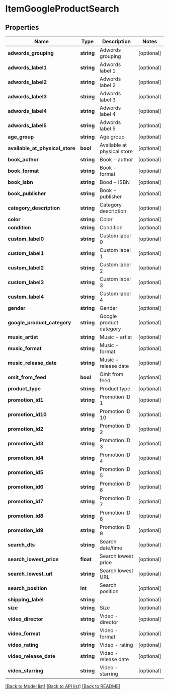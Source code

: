 # ItemGoogleProductSearch

## Properties
Name | Type | Description | Notes
------------ | ------------- | ------------- | -------------
**adwords_grouping** | **string** | Adwords grouping | [optional] 
**adwords_label1** | **string** | Adwords label 1 | [optional] 
**adwords_label2** | **string** | Adwords label 2 | [optional] 
**adwords_label3** | **string** | Adwords label 3 | [optional] 
**adwords_label4** | **string** | Adwords label 4 | [optional] 
**adwords_label5** | **string** | Adwords label 5 | [optional] 
**age_group** | **string** | Age group | [optional] 
**available_at_physical_store** | **bool** | Available at physical store | [optional] 
**book_author** | **string** | Book - author | [optional] 
**book_format** | **string** | Book - format | [optional] 
**book_isbn** | **string** | Bood - ISBN | [optional] 
**book_publisher** | **string** | Book - publisher | [optional] 
**category_description** | **string** | Category description | [optional] 
**color** | **string** | Color | [optional] 
**condition** | **string** | Condition | [optional] 
**custom_label0** | **string** | Custom label 0 | [optional] 
**custom_label1** | **string** | Custom label 1 | [optional] 
**custom_label2** | **string** | Custom label 2 | [optional] 
**custom_label3** | **string** | Custom label 3 | [optional] 
**custom_label4** | **string** | Custom label 4 | [optional] 
**gender** | **string** | Gender | [optional] 
**google_product_category** | **string** | Google product category | [optional] 
**music_artist** | **string** | Music - artist | [optional] 
**music_format** | **string** | Music - format | [optional] 
**music_release_date** | **string** | Music - release date | [optional] 
**omit_from_feed** | **bool** | Omit from feed | [optional] 
**product_type** | **string** | Product type | [optional] 
**promotion_id1** | **string** | Promotion ID 1 | [optional] 
**promotion_id10** | **string** | Promotion ID 10 | [optional] 
**promotion_id2** | **string** | Promotion ID 2 | [optional] 
**promotion_id3** | **string** | Promotion ID 3 | [optional] 
**promotion_id4** | **string** | Promotion ID 4 | [optional] 
**promotion_id5** | **string** | Promotion ID 5 | [optional] 
**promotion_id6** | **string** | Promotion ID 6 | [optional] 
**promotion_id7** | **string** | Promotion ID 7 | [optional] 
**promotion_id8** | **string** | Promotion ID 8 | [optional] 
**promotion_id9** | **string** | Promotion ID 9 | [optional] 
**search_dts** | **string** | Search date/time | [optional] 
**search_lowest_price** | **float** | Search lowest price | [optional] 
**search_lowest_url** | **string** | Search lowest URL | [optional] 
**search_position** | **int** | Search position | [optional] 
**shipping_label** | **string** |  | [optional] 
**size** | **string** | Size | [optional] 
**video_director** | **string** | Video - director | [optional] 
**video_format** | **string** | Video - format | [optional] 
**video_rating** | **string** | Video - rating | [optional] 
**video_release_date** | **string** | Video - release date | [optional] 
**video_starring** | **string** | Video - starring | [optional] 

[[Back to Model list]](../README.md#documentation-for-models) [[Back to API list]](../README.md#documentation-for-api-endpoints) [[Back to README]](../README.md)


